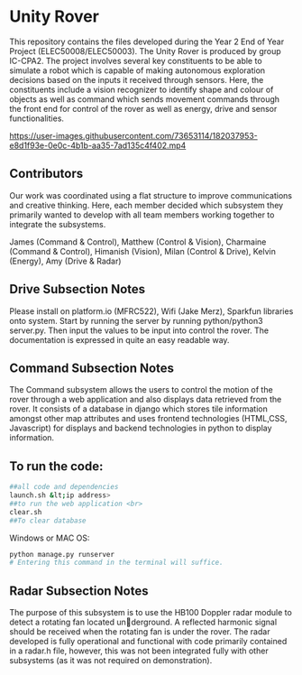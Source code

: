 # Unity Rover

This repository contains the files developed during the Year 2 End of Year Project (ELEC50008/ELEC50003). The Unity Rover is produced by group IC-CPA2. The project involves several key constituents to be able to simulate a robot which is capable of making autonomous exploration decisions based on the inputs it received through sensors. Here, the constituents include a vision recognizer to identify shape and colour of objects as well as command which sends movement commands through the front end for control of the rover as well as energy, drive and sensor functionalities. 

https://user-images.githubusercontent.com/73653114/182037953-e8d1f93e-0e0c-4b1b-aa35-7ad135c4f402.mp4

## Contributors

Our work was coordinated using a flat structure to improve communications and creative thinking. Here, each member decided which subsystem they primarily wanted to develop with all team members working together to integrate the subsystems.  

James (Command & Control),
Matthew (Control & Vision),
Charmaine (Command & Control),
Himanish (Vision),
Milan (Control & Drive),
Kelvin (Energy),
Amy (Drive & Radar)

## Drive Subsection Notes
Please install on platform.io (MFRC522), Wifi (Jake Merz), Sparkfun libraries onto system. Start by running the server by running python/python3 server.py. Then input the values to be input into control the rover. The documentation is expressed in quite an easy readable way.

## Command Subsection Notes
The Command subsystem allows the users to control the motion of the rover through a web application and also displays data retrieved from the rover. It consists of a database in django which stores tile information amongst other map attributes and uses frontend technologies (HTML,CSS, Javascript) for displays and backend technologies in python to display information. 

## To run the code:
```bash 
##all code and dependencies
launch.sh &lt;ip address>
##to run the web application <br>
clear.sh
##To clear database 
```
Windows or MAC OS:
```bash
python manage.py runserver 
# Entering this command in the terminal will suffice. 
```
## Radar Subsection Notes

The purpose of this subsystem is to use the HB100 Doppler radar module to detect a rotating fan located underground. A reflected harmonic signal should be received when the rotating fan is under the rover. The radar developed is fully operational and functional with code primarily contained in a radar.h file, however, this was not been integrated fully with other subsystems (as it was not required on demonstration). 

